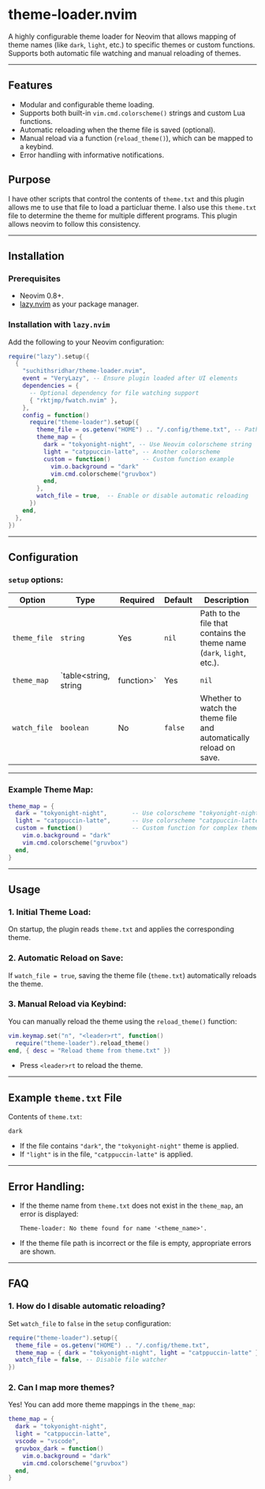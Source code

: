 # **theme-loader.nvim**

A highly configurable theme loader for Neovim that allows mapping of theme
names (like `dark`, `light`, etc.) to specific themes or custom functions.
Supports both automatic file watching and manual reloading of themes.

---

## **Features**

- Modular and configurable theme loading.
- Supports both built-in `vim.cmd.colorscheme()` strings and custom Lua functions.
- Automatic reloading when the theme file is saved (optional).
- Manual reload via a function (`reload_theme()`), which can be mapped to a keybind.
- Error handling with informative notifications.

## Purpose

I have other scripts that control the contents of `theme.txt` and this plugin
allows me to use that file to load a particluar theme. I also use this
`theme.txt` file to determine the theme for multiple different programs. This
plugin allows neovim to follow this consistency.

---


## **Installation**

### **Prerequisites**

- Neovim 0.8+.
- [lazy.nvim](https://github.com/folke/lazy.nvim) as your package manager.

### **Installation with `lazy.nvim`**

Add the following to your Neovim configuration:

```lua
require("lazy").setup({
  {
    "suchithsridhar/theme-loader.nvim",
    event = "VeryLazy", -- Ensure plugin loaded after UI elements
    dependencies = {
      -- Optional dependency for file watching support
      { "rktjmp/fwatch.nvim" },
    },
    config = function()
      require("theme-loader").setup({
        theme_file = os.getenv("HOME") .. "/.config/theme.txt", -- Path to your theme file
        theme_map = {
          dark = "tokyonight-night", -- Use Neovim colorscheme string
          light = "catppuccin-latte", -- Another colorscheme
          custom = function()         -- Custom function example
            vim.o.background = "dark"
            vim.cmd.colorscheme("gruvbox")
          end,
        },
        watch_file = true,  -- Enable or disable automatic reloading
      })
    end,
  },
})
```

---

## **Configuration**

### **`setup` options:**

| Option       | Type             | Required | Default | Description                                                               |
| -------------| ---------------- | -------- | ------- | ------------------------------------------------------------------------- |
| `theme_file` | `string`          | Yes      | `nil`   | Path to the file that contains the theme name (`dark`, `light`, etc.).    |
| `theme_map`  | `table<string, string|function>` | Yes      | `nil`   | A map of theme names to either a `colorscheme` string or a function.      |
| `watch_file` | `boolean`         | No       | `false` | Whether to watch the theme file and automatically reload on save.         |

---

### **Example Theme Map:**

```lua
theme_map = {
  dark = "tokyonight-night",       -- Use colorscheme "tokyonight-night"
  light = "catppuccin-latte",      -- Use colorscheme "catppuccin-latte"
  custom = function()              -- Custom function for complex theme setup
    vim.o.background = "dark"
    vim.cmd.colorscheme("gruvbox")
  end,
}
```

---

## **Usage**

### **1. Initial Theme Load:**

On startup, the plugin reads `theme.txt` and applies the corresponding theme.

### **2. Automatic Reload on Save:**

If `watch_file = true`, saving the theme file (`theme.txt`) automatically reloads the theme.

### **3. Manual Reload via Keybind:**

You can manually reload the theme using the `reload_theme()` function:
```lua
vim.keymap.set("n", "<leader>rt", function()
  require("theme-loader").reload_theme()
end, { desc = "Reload theme from theme.txt" })
```
- Press `<leader>rt` to reload the theme.

---

## **Example `theme.txt` File**

Contents of `theme.txt`:
```
dark
```
- If the file contains `"dark"`, the `"tokyonight-night"` theme is applied.
- If `"light"` is in the file, `"catppuccin-latte"` is applied.

---

## **Error Handling:**

- If the theme name from `theme.txt` does not exist in the `theme_map`, an error is displayed:
  ```text
  Theme-loader: No theme found for name '<theme_name>'.
  ```
- If the theme file path is incorrect or the file is empty, appropriate errors are shown.

---

## **FAQ**

### **1. How do I disable automatic reloading?**

Set `watch_file` to `false` in the `setup` configuration:

```lua
require("theme-loader").setup({
  theme_file = os.getenv("HOME") .. "/.config/theme.txt",
  theme_map = { dark = "tokyonight-night", light = "catppuccin-latte" },
  watch_file = false, -- Disable file watcher
})
```

### **2. Can I map more themes?**

Yes! You can add more theme mappings in the `theme_map`:

```lua
theme_map = {
  dark = "tokyonight-night",
  light = "catppuccin-latte",
  vscode = "vscode",
  gruvbox_dark = function()
    vim.o.background = "dark"
    vim.cmd.colorscheme("gruvbox")
  end,
}
```

